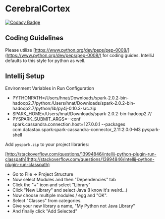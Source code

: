 # CerebralCortex

[![Codacy Badge](https://api.codacy.com/project/badge/Grade/b1d2febd95a74ade9ecb7bbc7e968292)](https://www.codacy.com/app/twhnat/CerebralCortex?utm_source=github.com&amp;utm_medium=referral&amp;utm_content=MD2Korg/CerebralCortex&amp;utm_campaign=Badge_Grade)


## Coding Guidelines
Please utilize [https://www.python.org/dev/peps/pep-0008/](https://www.python.org/dev/peps/pep-0008/) for coding guides.  IntelliJ defaults to this style for python as well.


## Intellij Setup
Environment Variables in Run Configuration

* PYTHONPATH=/Users/hnat/Downloads/spark-2.0.2-bin-hadoop2.7/python:/Users/hnat/Downloads/spark-2.0.2-bin-hadoop2.7/python/lib/py4j-0.10.3-src.zip
* SPARK_HOME=/Users/hnat/Downloads/spark-2.0.2-bin-hadoop2.7/
* PYSPARK_SUBMIT_ARGS=--conf spark.cassandra.connection.host=127.0.0.1 --packages com.datastax.spark:spark-cassandra-connector_2.11:2.0.0-M3 pyspark-shell


Add `pyspark.zip` to your project libraries:

[http://stackoverflow.com/questions/13994846/intellij-python-plugin-run-classpath](http://stackoverflow.com/questions/13994846/intellij-python-plugin-run-classpath)
*  Go to File -> Project Structure
*  Now select Modules and then "Dependencies" tab
*  Click the "+" icon and select "Library"
*  Click "New Library" and select Java (I know it's weird...)
*  Now choose multiple modules / egg and "OK".
*  Select "Classes" from categories.
*  Give your new library a name, "My Python not Java Library"
*  And finally click "Add Selected"

